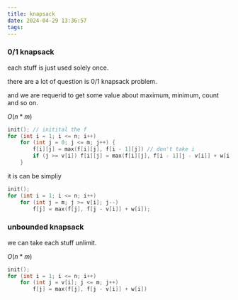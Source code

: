 ```yaml
---
title: knapsack
date: 2024-04-29 13:36:57
tags:
---
```


### 0/1 knapsack

each stuff is just used solely once.

there are a lot of question is 0/1 knapsack problem.

and we are requerid to get some value about maximum, minimum, count and so on.

$O(n * m)$

```c++
init(); // initital the f
for (int i = 1; i <= n; i++)
    for (int j = 0; j <= m; j++) {
        f[i][j] = max(f[i][j], f[i - 1][j]) // don't take i
        if (j >= v[i]) f[i][j] = max(f[i][j], f[i - 1][j - v[i]] + w[i]); // take i
    }

```

it is can be simpliy

```c++
init();
for (int i = 1; i <= n; i++)
    for (int j = m; j >= v[i]; j--)
        f[j] = max(f[j], f[j - v[i]] + w[i]);
```

### unbounded knapsack

we can take each stuff unlimit.

$O(n * m)$

```c++
init();
for (int i = 1; i <= n; i++)
    for (int j = v[i]; j <= m; j++)
        f[j] = max(f[j], f[j - v[i]] + w[i])
```